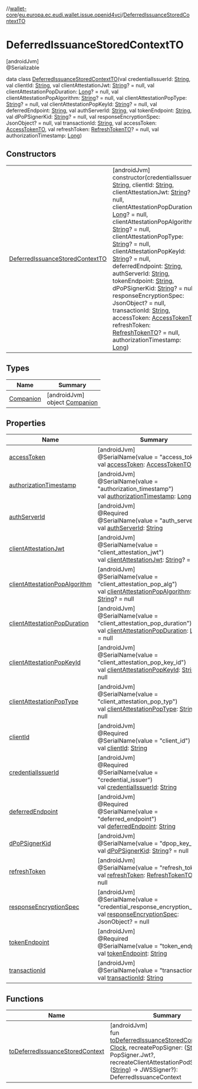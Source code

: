 //[wallet-core](../../../index.md)/[eu.europa.ec.eudi.wallet.issue.openid4vci](../index.md)/[DeferredIssuanceStoredContextTO](index.md)

# DeferredIssuanceStoredContextTO

[androidJvm]\
@Serializable

data class [DeferredIssuanceStoredContextTO](index.md)(val credentialIssuerId: [String](https://kotlinlang.org/api/latest/jvm/stdlib/kotlin/-string/index.html), val clientId: [String](https://kotlinlang.org/api/latest/jvm/stdlib/kotlin/-string/index.html), val clientAttestationJwt: [String](https://kotlinlang.org/api/latest/jvm/stdlib/kotlin/-string/index.html)? = null, val clientAttestationPopDuration: [Long](https://kotlinlang.org/api/latest/jvm/stdlib/kotlin/-long/index.html)? = null, val clientAttestationPopAlgorithm: [String](https://kotlinlang.org/api/latest/jvm/stdlib/kotlin/-string/index.html)? = null, val clientAttestationPopType: [String](https://kotlinlang.org/api/latest/jvm/stdlib/kotlin/-string/index.html)? = null, val clientAttestationPopKeyId: [String](https://kotlinlang.org/api/latest/jvm/stdlib/kotlin/-string/index.html)? = null, val deferredEndpoint: [String](https://kotlinlang.org/api/latest/jvm/stdlib/kotlin/-string/index.html), val authServerId: [String](https://kotlinlang.org/api/latest/jvm/stdlib/kotlin/-string/index.html), val tokenEndpoint: [String](https://kotlinlang.org/api/latest/jvm/stdlib/kotlin/-string/index.html), val dPoPSignerKid: [String](https://kotlinlang.org/api/latest/jvm/stdlib/kotlin/-string/index.html)? = null, val responseEncryptionSpec: JsonObject? = null, val transactionId: [String](https://kotlinlang.org/api/latest/jvm/stdlib/kotlin/-string/index.html), val accessToken: [AccessTokenTO](../-access-token-t-o/index.md), val refreshToken: [RefreshTokenTO](../-refresh-token-t-o/index.md)? = null, val authorizationTimestamp: [Long](https://kotlinlang.org/api/latest/jvm/stdlib/kotlin/-long/index.html))

## Constructors

| | |
|---|---|
| [DeferredIssuanceStoredContextTO](-deferred-issuance-stored-context-t-o.md) | [androidJvm]<br>constructor(credentialIssuerId: [String](https://kotlinlang.org/api/latest/jvm/stdlib/kotlin/-string/index.html), clientId: [String](https://kotlinlang.org/api/latest/jvm/stdlib/kotlin/-string/index.html), clientAttestationJwt: [String](https://kotlinlang.org/api/latest/jvm/stdlib/kotlin/-string/index.html)? = null, clientAttestationPopDuration: [Long](https://kotlinlang.org/api/latest/jvm/stdlib/kotlin/-long/index.html)? = null, clientAttestationPopAlgorithm: [String](https://kotlinlang.org/api/latest/jvm/stdlib/kotlin/-string/index.html)? = null, clientAttestationPopType: [String](https://kotlinlang.org/api/latest/jvm/stdlib/kotlin/-string/index.html)? = null, clientAttestationPopKeyId: [String](https://kotlinlang.org/api/latest/jvm/stdlib/kotlin/-string/index.html)? = null, deferredEndpoint: [String](https://kotlinlang.org/api/latest/jvm/stdlib/kotlin/-string/index.html), authServerId: [String](https://kotlinlang.org/api/latest/jvm/stdlib/kotlin/-string/index.html), tokenEndpoint: [String](https://kotlinlang.org/api/latest/jvm/stdlib/kotlin/-string/index.html), dPoPSignerKid: [String](https://kotlinlang.org/api/latest/jvm/stdlib/kotlin/-string/index.html)? = null, responseEncryptionSpec: JsonObject? = null, transactionId: [String](https://kotlinlang.org/api/latest/jvm/stdlib/kotlin/-string/index.html), accessToken: [AccessTokenTO](../-access-token-t-o/index.md), refreshToken: [RefreshTokenTO](../-refresh-token-t-o/index.md)? = null, authorizationTimestamp: [Long](https://kotlinlang.org/api/latest/jvm/stdlib/kotlin/-long/index.html)) |

## Types

| Name | Summary |
|---|---|
| [Companion](-companion/index.md) | [androidJvm]<br>object [Companion](-companion/index.md) |

## Properties

| Name | Summary |
|---|---|
| [accessToken](access-token.md) | [androidJvm]<br>@SerialName(value = &quot;access_token&quot;)<br>val [accessToken](access-token.md): [AccessTokenTO](../-access-token-t-o/index.md) |
| [authorizationTimestamp](authorization-timestamp.md) | [androidJvm]<br>@SerialName(value = &quot;authorization_timestamp&quot;)<br>val [authorizationTimestamp](authorization-timestamp.md): [Long](https://kotlinlang.org/api/latest/jvm/stdlib/kotlin/-long/index.html) |
| [authServerId](auth-server-id.md) | [androidJvm]<br>@Required<br>@SerialName(value = &quot;auth_server_id&quot;)<br>val [authServerId](auth-server-id.md): [String](https://kotlinlang.org/api/latest/jvm/stdlib/kotlin/-string/index.html) |
| [clientAttestationJwt](client-attestation-jwt.md) | [androidJvm]<br>@SerialName(value = &quot;client_attestation_jwt&quot;)<br>val [clientAttestationJwt](client-attestation-jwt.md): [String](https://kotlinlang.org/api/latest/jvm/stdlib/kotlin/-string/index.html)? = null |
| [clientAttestationPopAlgorithm](client-attestation-pop-algorithm.md) | [androidJvm]<br>@SerialName(value = &quot;client_attestation_pop_alg&quot;)<br>val [clientAttestationPopAlgorithm](client-attestation-pop-algorithm.md): [String](https://kotlinlang.org/api/latest/jvm/stdlib/kotlin/-string/index.html)? = null |
| [clientAttestationPopDuration](client-attestation-pop-duration.md) | [androidJvm]<br>@SerialName(value = &quot;client_attestation_pop_duration&quot;)<br>val [clientAttestationPopDuration](client-attestation-pop-duration.md): [Long](https://kotlinlang.org/api/latest/jvm/stdlib/kotlin/-long/index.html)? = null |
| [clientAttestationPopKeyId](client-attestation-pop-key-id.md) | [androidJvm]<br>@SerialName(value = &quot;client_attestation_pop_key_id&quot;)<br>val [clientAttestationPopKeyId](client-attestation-pop-key-id.md): [String](https://kotlinlang.org/api/latest/jvm/stdlib/kotlin/-string/index.html)? = null |
| [clientAttestationPopType](client-attestation-pop-type.md) | [androidJvm]<br>@SerialName(value = &quot;client_attestation_pop_typ&quot;)<br>val [clientAttestationPopType](client-attestation-pop-type.md): [String](https://kotlinlang.org/api/latest/jvm/stdlib/kotlin/-string/index.html)? = null |
| [clientId](client-id.md) | [androidJvm]<br>@Required<br>@SerialName(value = &quot;client_id&quot;)<br>val [clientId](client-id.md): [String](https://kotlinlang.org/api/latest/jvm/stdlib/kotlin/-string/index.html) |
| [credentialIssuerId](credential-issuer-id.md) | [androidJvm]<br>@Required<br>@SerialName(value = &quot;credential_issuer&quot;)<br>val [credentialIssuerId](credential-issuer-id.md): [String](https://kotlinlang.org/api/latest/jvm/stdlib/kotlin/-string/index.html) |
| [deferredEndpoint](deferred-endpoint.md) | [androidJvm]<br>@Required<br>@SerialName(value = &quot;deferred_endpoint&quot;)<br>val [deferredEndpoint](deferred-endpoint.md): [String](https://kotlinlang.org/api/latest/jvm/stdlib/kotlin/-string/index.html) |
| [dPoPSignerKid](d-po-p-signer-kid.md) | [androidJvm]<br>@SerialName(value = &quot;dpop_key_id&quot;)<br>val [dPoPSignerKid](d-po-p-signer-kid.md): [String](https://kotlinlang.org/api/latest/jvm/stdlib/kotlin/-string/index.html)? = null |
| [refreshToken](refresh-token.md) | [androidJvm]<br>@SerialName(value = &quot;refresh_token&quot;)<br>val [refreshToken](refresh-token.md): [RefreshTokenTO](../-refresh-token-t-o/index.md)? = null |
| [responseEncryptionSpec](response-encryption-spec.md) | [androidJvm]<br>@SerialName(value = &quot;credential_response_encryption_spec&quot;)<br>val [responseEncryptionSpec](response-encryption-spec.md): JsonObject? = null |
| [tokenEndpoint](token-endpoint.md) | [androidJvm]<br>@Required<br>@SerialName(value = &quot;token_endpoint&quot;)<br>val [tokenEndpoint](token-endpoint.md): [String](https://kotlinlang.org/api/latest/jvm/stdlib/kotlin/-string/index.html) |
| [transactionId](transaction-id.md) | [androidJvm]<br>@SerialName(value = &quot;transaction_id&quot;)<br>val [transactionId](transaction-id.md): [String](https://kotlinlang.org/api/latest/jvm/stdlib/kotlin/-string/index.html) |

## Functions

| Name | Summary |
|---|---|
| [toDeferredIssuanceStoredContext](to-deferred-issuance-stored-context.md) | [androidJvm]<br>fun [toDeferredIssuanceStoredContext](to-deferred-issuance-stored-context.md)(clock: [Clock](https://developer.android.com/reference/kotlin/java/time/Clock.html), recreatePopSigner: ([String](https://kotlinlang.org/api/latest/jvm/stdlib/kotlin/-string/index.html)) -&gt; PopSigner.Jwt?, recreateClientAttestationPodSigner: ([String](https://kotlinlang.org/api/latest/jvm/stdlib/kotlin/-string/index.html)) -&gt; JWSSigner?): DeferredIssuanceContext |
